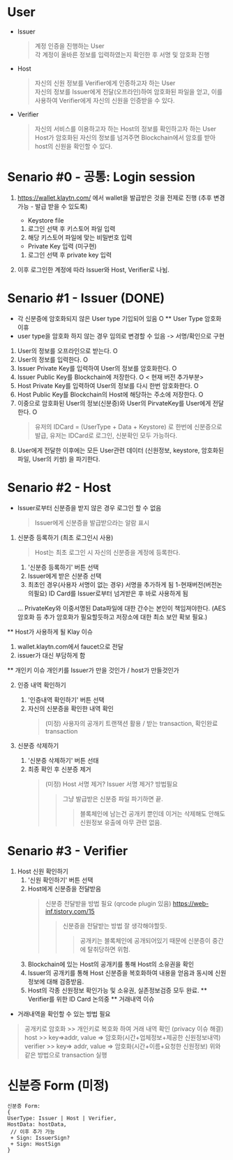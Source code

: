 # User
- Issuer
    > 계정 인증을 진행하는 User <br>
        각 계정이 올바른 정보를 입력하였는지 확인한 후 서명 및 암호화 진행 
- Host
    > 자신의 신원 정보를 Verifier에게 인증하고자 하는 User <br>
        자신의 정보를 Issuer에게 전달(오프라인)하여 암호화된 파일을 얻고, 이를 사용하여 Verifier에게 자신의 신원을 인증받을 수 있다.  
- Verifier
    > 자신의 서비스를 이용하고자 하는 Host의 정보를 확인하고자 하는 User <br>
        Host가 암호화된 자신의 정보를 넘겨주면 Blockchain에서 암호를 받아 host의 신원을 확인할 수 있다.
             
             
# Senario #0 - 공통: Login session
1. https://wallet.klaytn.com/ 에서 wallet을 발급받은 것을 전제로 진행 (추후 변경 가능 - 발급 받을 수 있도록)
    - Keystore file
    1. 로그인 선택 후 키스토어 파일 입력
    2. 해당 키스토어 파일에 맞는 비밀번호 입력
    
    - Private Key 입력 (미구현)
    1. 로그인 선택 후 private key 입력
   
2. 이후 로그인한 계정에 따라 Issuer와 Host, Verifier로 나뉨.
     
# Senario #1 - Issuer (DONE)
- 각 신분증에 암호화되지 않은 User type 기입되어 있음 O
** User Type 암호화 이휴
- user type을 암호화 하지 않는 경우 임의로 변경할 수 있음
    -> 서명/확인으로 구현 
1. User의 정보를 오프라인으로 받는다. O
2. User의 정보를 입력한다. O
3. Issuer Private Key를 입력하여 User의 정보를 암호화한다. O
4. Issuer Public Key를 Blockchain에 저장한다. O
< 현재 버전 추가부분>
5. Host Private Key를 입력하여 User의 정보를 다시 한번 암호화한다. O
6. Host Public Key를 Blockchain의 Host에 해당하는 주소에 저장한다. O
7. 이중으로 암호화된 User의 정보(신분증)와 User의 PirvateKey를 User에게 전달한다. O
    > 유저의 IDCard = (UserType + Data + Keystore) 로 한번에 신분증으로 발급, 유저는 IDCard로 로그인, 신분확인 모두 가능하다.
8. User에게 전달한 이후에는 모든 User관련 데이터 (신원정보, keystore, 암호화된 파일, User의 키쌍) 을 파기한다.

# Senario #2 - Host
- Issuer로부터 신분증을 받지 않은 경우 로그인 할 수 없음
    > Issuer에게 신분증을 발급받으라는 알람 표시 
1. 신분증 등록하기 (최초 로그인시 사용)
    > Host는 최초 로그인 시 자신의 신분증을 계정에 등록한다.
    1. '신분증 등록하기' 버튼 선택
    2. Issuer에게 받은 신분증 선택
    3. 최초인 경우(사용자 서명이 없는 경우) 서명을 추가하게 됨
1-현재버전(버전논의필요)
    ID Card를 Issuer로부터 넘겨받은 후 바로 사용하게 됨
    
    ... PrivateKey와 이중서명된 Data파일에 대한 간수는 본인이 책임져야한다.
    (AES암호화 등 추가 암호화가 필요할듯하고 저장소에 대한 최소 보안 확보 필요.)

** Host가 사용하게 될 Klay 이슈 

1) wallet.klaytn.com에서 faucet으로 전달
2) issuer가 대신 부담하게 함

** 개인키 이슈 
개인키를 Issuer가 만을 것인가 / host가 만들것인가

 
2. 인증 내역 확인하기
    1. '인증내역 확인하기' 버튼 선택
    2. 자신의 신분증을 확인한 내역 확인
        > (미정) 사용자의 공개키 트랜잭션 활용 / 받는 transaction, 확인완료 transaction

3. 신분증 삭제하기
    1. '신분증 삭제하기' 버튼 선태
    2. 최종 확인 후 신분증 제거  
        > (미정) Host 서명 제거? Issuer 서명 제거? 방법필요
        >> 그냥 발급받은 신분증 파일 파기하면 끝.
        >>> 블록체인에 남는건 공개키 뿐인데 이거는 삭제해도 안해도 신원정보 유출에 아무 관련 없음.

# Senario #3 - Verifier
1. Host 신원 확인하기
    1. '신원 확인하기' 버튼 선택
    2. Host에게 신분증을 전달받음
        > 신분증 전달받을 방법 필요 (qrcode plugin 있음) https://web-inf.tistory.com/15
        >> 신분증을 전달받는 방법 잘 생각해야할듯.
        >>> 공개키는 블록체인에 공개되어있기 때문에 신분증이 중간에 탈취당하면 위험.
    3. Blockchain에 있는 Host의 공개키를 통해 Host의 소유권을 확인
    4. Issuer의 공개키를 통해 Host 신분증을 복호화하여 내용을 얻음과 동시에 신원정보에 대해 검증받음.
    5. Host의 각종 신원정보 확인가능 및 소유권, 실존정보검증 모두 완료.
** Verifier를 위한 ID Card 논의중
** 거래내역 이슈
- 거래내역을 확인할 수 있는 방법 필요
> 공개키로 암호화 >> 개인키로 복호화 하여 거래 내역 확인 (privacy 이슈 해결)
> host >> key=>addr, value => 암호화(시간+업체정보+제공한 신원정보내역)
> verifier >> key=> addr, value => 암호화(시간+이름+요청한 신원정보)
> 위와 같은 방법으로 transaction 실행

# 신분증 Form (미정)
~~~
신분증 Form:
{
UserType: Issuer | Host | Verifier,
HostData: hostData,
 // 이후 추가 가능
 + Sign: IssuerSign?
 + Sign: HostSign 
}
~~~
